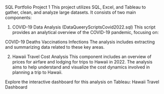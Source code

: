 SQL Portfolio Project 1
This project utilizes SQL, Excel, and Tableau to gather, clean, and analyze large datasets. It consists of two main components:

1. COVID-19 Data Analysis (DataQueeryScriptsCovid2022.sql)
This script provides an analytical overview of the COVID-19 pandemic, focusing on:

COVID-19 Deaths
Vaccinations
Infections
The analysis includes extracting and summarizing data related to these key areas.

2. Hawaii Travel Cost Analysis
This component includes an overview of prices for airfare and lodging for trips to Hawaii in 2022. The analysis aims to help understand and visualize the cost dynamics involved in planning a trip to Hawaii.

Explore the interactive dashboard for this analysis on Tableau:
Hawaii Travel Dashboard

